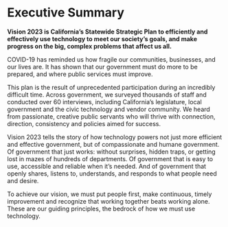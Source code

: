 # Executive Summary
**Vision 2023 is California’s Statewide Strategic Plan to  efficiently and effectively use technology to meet our society’s goals, and make progress on the big, complex problems that affect us all.** 

COVID-19 has reminded us how fragile our communities, businesses, and our lives are. It has shown that our government must do more to be prepared, and where public services must improve.  

This plan is the result of unprecedented participation during an incredibly difficult time. Across government, we surveyed thousands of staff and conducted over 60 interviews, including California’s legislature, local government and the civic technology and vendor community. We heard from passionate, creative public servants who will thrive with connection, direction, consistency and policies aimed for success. 

Vision 2023 tells the story of how technology powers not just more efficient and effective government, but of compassionate and humane government. Of government that just works: without surprises, hidden traps, or getting lost in mazes of hundreds of departments. Of government that is easy to use, accessible and reliable when it’s needed. And of government that openly shares, listens to, understands, and responds to what people need and desire.

To achieve our vision, we must put people first, make continuous, timely improvement and recognize that working together beats working alone. These are our guiding principles, the bedrock of how we must use technology.